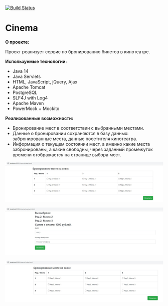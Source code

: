 [![Build Status](https://travis-ci.com/RvDmitry/job4j_cinema.svg?branch=main)](https://travis-ci.com/RvDmitry/job4j_cinema)

# Cinema

**О проекте:**

Проект реализует сервис по бронированию билетов в кинотеатре.

**Используемые технологии:**

- Java 14
- Java Servlets
- HTML, JavaScript, jQuery, Ajax
- Apache Tomcat
- PostgreSQL
- SLF4J with Log4
- Apache Maven
- PowerMock + Mockito

**Реализованные возможности:**

- Бронирование мест в соответствии с выбранными местами.
- Данные о бронировании сохраняются в базу данных: забронированные места, 
данные посетителя кинотеатра.
- Информация о текущем состоянии мест, а именно какие места забронированы,
а какие свободны, через заданный промежуток времени отображается на странице выбора мест.

![Screenshot](./images/1.jpg)

![Screenshot](./images/2.jpg)

![Screenshot](./images/3.jpg)
